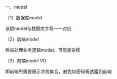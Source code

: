 一、model

（1）数据库model

该层model与数据库字段一一对应

（2）后端model

后端处理业务逻辑model，可能是杂糅

（3）前端model VO

即前端所需要展示字段集合，避免如密码等透露到前端